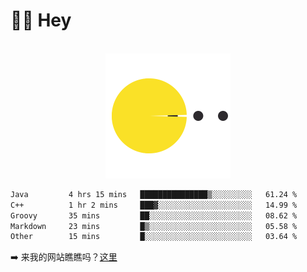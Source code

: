 
# 👋🏻 Hey
<div align="center">
	<br>
	<img src="https://raw.githubusercontent.com/Aniket965/Aniket965/master/pacman.svg?sanitize=true" width="200" height="200">
	<br>
</div>

<!--START_SECTION:waka-->

```txt
Java         4 hrs 15 mins   ███████████████▒░░░░░░░░░   61.24 %
C++          1 hr 2 mins     ███▓░░░░░░░░░░░░░░░░░░░░░   14.99 %
Groovy       35 mins         ██░░░░░░░░░░░░░░░░░░░░░░░   08.62 %
Markdown     23 mins         █▒░░░░░░░░░░░░░░░░░░░░░░░   05.58 %
Other        15 mins         █░░░░░░░░░░░░░░░░░░░░░░░░   03.64 %
```

<!--END_SECTION:waka-->

 ➡️  来我的网站瞧瞧吗？[这里](https://www.shaolongfei.com)
